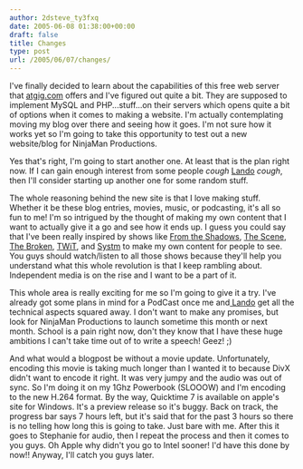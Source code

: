 ```yaml
---
author: 2dsteve_ty3fxq
date: 2005-06-08 01:38:00+00:00
draft: false
title: Changes
type: post
url: /2005/06/07/changes/
---
```


I've finally decided to learn about the capabilities of this free web server that [atgig.com](http://www.atgig.com) offers and I've figured out quite a bit. They are supposed to implement MySQL and PHP...stuff...on their servers which opens quite a bit of options when it comes to making a website. I'm actually contemplating moving my blog over there and seeing how it goes. I'm not sure how it works yet so I'm going to take this opportunity to test out a new website/blog for NinjaMan Productions.

Yes that's right, I'm going to start another one. At least that is the plan right now. If I can gain enough interest from some people *cough* [Lando](http://landoman.blogspot.com) *cough*, then I'll consider starting up another one for some random stuff.

The whole reasoning behind the new site is that I love making stuff. Whether it be these blog entries, movies, music, or podcasting, it's all so fun to me! I'm so intrigued by the thought of making my own content that I want to actually give it a go and see how it ends up. I guess you could say that I've been really inspired by shows like [From the Shadows](http://fromtheshadows.tv), [The Scene](http://www.welcometothescene.com), [The Broken](http://www.thebroken.org), [TWiT](http://www.twit.tv), and [Systm](http://www.systm.org) to make my own content for people to see. You guys should watch/listen to all those shows because they'll help you understand what this whole revolution is that I keep rambling about. Independent media is on the rise and I want to be a part of it.

This whole area is really exciting for me so I'm going to give it a try. I've already got some plans in mind for a PodCast once me and[ Lando](http://landoman.blogspot.com) get all the technical aspects squared away. I don't want to make any promises, but look for NinjaMan Productions to launch sometime this month or next month. School is a pain right now, don't they know that I have these huge ambitions I can't take time out of to write a speech! Geez! ;)

And what would a blogpost be without a movie update. Unfortunately, encoding this movie is taking much longer than I wanted it to because DivX didn't want to encode it right. It was very jumpy and the audio was out of sync. So I'm doing it on my 1Ghz Powerbook (SLOOOW) and I'm encoding to the new H.264 format. By the way, Quicktime 7 is available on apple's site for Windows. It's a preview release so it's buggy. Back on track, the progress bar says 7 hours left, but it's said that for the past 3 hours so there is no telling how long this is going to take. Just bare with me. After this it goes to Stephanie for audio, then I repeat the process and then it comes to you guys. Oh Apple why didn't you go to Intel sooner! I'd have this done by now!! Anyway, I'll catch you guys later.
